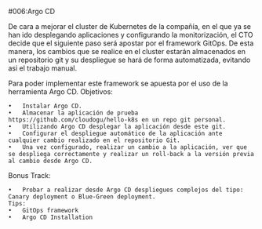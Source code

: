 #006:Argo CD

De cara a mejorar el cluster de Kubernetes de la compañía, en el que ya se han ido desplegando aplicaciones y configurando la monitorización, el CTO decide que el siguiente paso será apostar por el framework GitOps. De esta manera, los cambios que se realice en el cluster estarán almacenados en un repositorio git y su despliegue se hará de forma automatizada, evitando asi el trabajo manual.

Para poder implementar este framework se apuesta por el uso de la herramienta Argo CD.
Objetivos:
```
•	Instalar Argo CD.
•	Almacenar la aplicación de prueba https://github.com/cloudogu/hello-k8s en un repo git personal.
•	Utilizando Argo CD desplegar la aplicación desde este git.
•	Configurar el despliegue automático de la aplicación ante cualquier cambio realizado en el repositorio Git.
•	Una vez configurado, realizar un cambio a la aplicación, ver que se despliega correctamente y realizar un roll-back a la versión previa al cambio desde Argo CD.
```
Bonus Track:
```
•	Probar a realizar desde Argo CD despliegues complejos del tipo: Canary deployment o Blue-Green deployment.
Tips:
•	GitOps framework
•	Argo CD Installation
```
